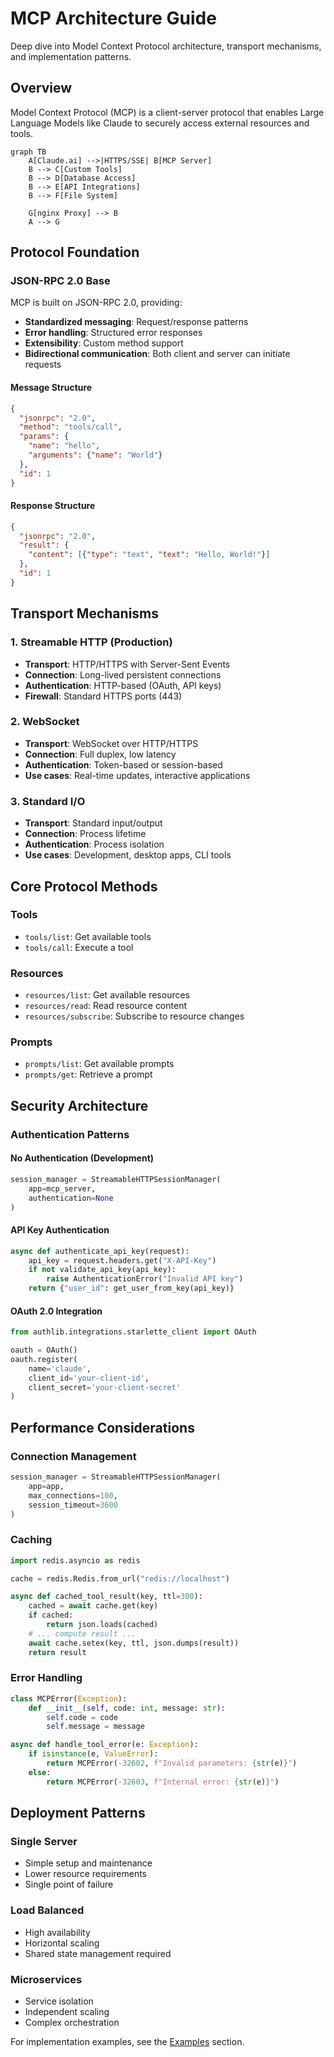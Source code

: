 # MCP Architecture Guide

Deep dive into Model Context Protocol architecture, transport mechanisms, and implementation patterns.

## Overview

Model Context Protocol (MCP) is a client-server protocol that enables Large Language Models like Claude to securely access external resources and tools.

```mermaid
graph TB
    A[Claude.ai] -->|HTTPS/SSE| B[MCP Server]
    B --> C[Custom Tools]
    B --> D[Database Access]
    B --> E[API Integrations]
    B --> F[File System]
    
    G[nginx Proxy] --> B
    A --> G
```

## Protocol Foundation

### JSON-RPC 2.0 Base

MCP is built on JSON-RPC 2.0, providing:
- **Standardized messaging**: Request/response patterns
- **Error handling**: Structured error responses
- **Extensibility**: Custom method support
- **Bidirectional communication**: Both client and server can initiate requests

#### Message Structure
```json
{
  "jsonrpc": "2.0",
  "method": "tools/call",
  "params": {
    "name": "hello",
    "arguments": {"name": "World"}
  },
  "id": 1
}
```

#### Response Structure
```json
{
  "jsonrpc": "2.0",
  "result": {
    "content": [{"type": "text", "text": "Hello, World!"}]
  },
  "id": 1
}
```

## Transport Mechanisms

### 1. Streamable HTTP (Production)
- **Transport**: HTTP/HTTPS with Server-Sent Events
- **Connection**: Long-lived persistent connections
- **Authentication**: HTTP-based (OAuth, API keys)
- **Firewall**: Standard HTTPS ports (443)

### 2. WebSocket
- **Transport**: WebSocket over HTTP/HTTPS
- **Connection**: Full duplex, low latency
- **Authentication**: Token-based or session-based
- **Use cases**: Real-time updates, interactive applications

### 3. Standard I/O
- **Transport**: Standard input/output
- **Connection**: Process lifetime
- **Authentication**: Process isolation
- **Use cases**: Development, desktop apps, CLI tools

## Core Protocol Methods

### Tools
- `tools/list`: Get available tools
- `tools/call`: Execute a tool

### Resources
- `resources/list`: Get available resources
- `resources/read`: Read resource content
- `resources/subscribe`: Subscribe to resource changes

### Prompts
- `prompts/list`: Get available prompts
- `prompts/get`: Retrieve a prompt

## Security Architecture

### Authentication Patterns

#### No Authentication (Development)
```python
session_manager = StreamableHTTPSessionManager(
    app=mcp_server,
    authentication=None
)
```

#### API Key Authentication
```python
async def authenticate_api_key(request):
    api_key = request.headers.get("X-API-Key")
    if not validate_api_key(api_key):
        raise AuthenticationError("Invalid API key")
    return {"user_id": get_user_from_key(api_key)}
```

#### OAuth 2.0 Integration
```python
from authlib.integrations.starlette_client import OAuth

oauth = OAuth()
oauth.register(
    name='claude',
    client_id='your-client-id',
    client_secret='your-client-secret'
)
```

## Performance Considerations

### Connection Management
```python
session_manager = StreamableHTTPSessionManager(
    app=app,
    max_connections=100,
    session_timeout=3600
)
```

### Caching
```python
import redis.asyncio as redis

cache = redis.Redis.from_url("redis://localhost")

async def cached_tool_result(key, ttl=300):
    cached = await cache.get(key)
    if cached:
        return json.loads(cached)
    # ... compute result ...
    await cache.setex(key, ttl, json.dumps(result))
    return result
```

### Error Handling
```python
class MCPError(Exception):
    def __init__(self, code: int, message: str):
        self.code = code
        self.message = message

async def handle_tool_error(e: Exception):
    if isinstance(e, ValueError):
        return MCPError(-32602, f"Invalid parameters: {str(e)}")
    else:
        return MCPError(-32603, f"Internal error: {str(e)}")
```

## Deployment Patterns

### Single Server
- Simple setup and maintenance
- Lower resource requirements
- Single point of failure

### Load Balanced
- High availability
- Horizontal scaling
- Shared state management required

### Microservices
- Service isolation
- Independent scaling
- Complex orchestration

For implementation examples, see the [Examples](examples.md) section.